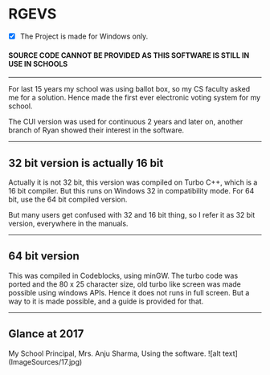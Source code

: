 # RGEVS
- [x] The Project is made for Windows only.

#### SOURCE CODE CANNOT BE PROVIDED AS THIS SOFTWARE IS STILL IN USE IN SCHOOLS
-----------------------------------------------------------------------------

For last 15 years my school was using ballot box, so my CS faculty asked me for a solution. Hence made the first ever electronic voting system for my school. 

The CUI version was used for continuous 2 years and later on, another branch of Ryan showed their interest in the software.

-----------------------------------------------------------------------------

## 32 bit version is actually 16 bit
Actually it is not 32 bit, this version was compiled on Turbo C++, which is a 16 bit compiler.
But this runs on Windows 32 in compatibility mode. For 64 bit, use the 64 bit compiled version. 

But many users get confused with 32 and 16 bit thing, so I refer it as 32 bit version, everywhere in the manuals.

-----------------------------------------------------------------------------

## 64 bit version
This was compiled in Codeblocks, using minGW. The turbo code was ported and the 80 x 25 character size, old turbo like screen was made possible using windows APIs. Hence it does not runs in full screen. But a way to it is made possible, and a guide is provided for that.

-----------------------------------------------------------------------------

## Glance at 2017
My School Principal, Mrs. Anju Sharma, Using the software.
![alt text] (ImageSources/17.jpg)









